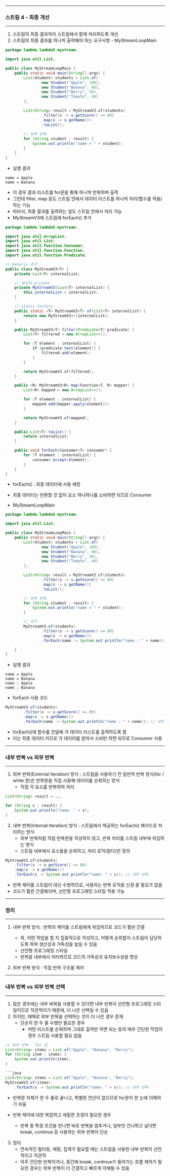 -----
### 스트림 4 - 최종 개선
-----
1. 스트림의 최종 결과까지 스트림에서 함께 처리하도록 개선
2. 스트림의 최종 결과를 하나씩 출력해야 하는 요구사항 - MyStreamLoopMain
```java
package lambda.lambda5.mystream;

import java.util.List;

public class MyStreamLoopMain {
    public static void main(String[] args) {
        List<Student> students = List.of(
                new Student("Apple", 100),
                new Student("Banana", 80),
                new Student("Berry", 50),
                new Student("Tomato", 40)
        );

        List<String> result = MyStreamV3.of(students)
                .filter(s -> s.getScore() >= 80)
                .map(s -> s.getName())
                .toList();
        
        // 외부 반복
        for (String student : result) {
            System.out.println("name = " + student);
        }
    }
}
```
  - 실행 결과
```
name = Apple
name = Banana
```
  - 이 경우 결과 리스트를 for문을 통해 하나씩 반복하며 출력
  - 그런데 filter, map 등도 스트림 안에서 데이터 리스트를 하나씩 처리(함수를 적용)하는 기능
  - 따라서, 최종 결과를 출력하는 일도 스트림 안에서 처리 가능
  - MyStreamV3에 스트림에 forEach() 추가
```java
package lambda.lambda5.mystream;

import java.util.ArrayList;
import java.util.List;
import java.util.function.Consumer;
import java.util.function.Function;
import java.util.function.Predicate;

// Generic 추가
public class MyStreamV3<T> {
    private List<T> internalList;

    // 생성자 private
    private MyStreamV3(List<T> internalList) {
        this.internalList = internalList;
    }

    // static factory
    public static <T> MyStreamV3<T> of(List<T> internalList) {
        return new MyStreamV3<>(internalList);
    }

    public MyStreamV3<T> filter(Predicate<T> predicate) {
        List<T> filtered = new ArrayList<>();

        for (T element : internalList) {
            if (predicate.test(element)) {
                filtered.add(element);
            }
        }

        return MyStreamV3.of(filtered);
    }

    public <R> MyStreamV3<R> map(Function<T, R> mapper) {
        List<R> mapped = new ArrayList<>();

        for (T element : internalList) {
            mapped.add(mapper.apply(element));
        }

        return MyStreamV3.of(mapped);
    }

    public List<T> toList() {
        return internalList;
    }

    public void forEach(Consumer<T> consumer) {
        for (T element : internalList) {
            consumer.accept(element);
        }
    }
}
```
  - forEach() : 최종 데이터에 사용 예정
  - 최종 데이터는 반환할 것 없이 요소 하나하나를 소비하면 되므로 Consumer

  - MyStreamLoopMain
```java
package lambda.lambda5.mystream;

import java.util.List;

public class MyStreamLoopMain {
    public static void main(String[] args) {
        List<Student> students = List.of(
                new Student("Apple", 100),
                new Student("Banana", 80),
                new Student("Berry", 50),
                new Student("Tomato", 40)
        );

        List<String> result = MyStreamV3.of(students)
                .filter(s -> s.getScore() >= 80)
                .map(s -> s.getName())
                .toList();

        // 외부 반복
        for (String student : result) {
            System.out.println("name = " + student);
        }

        // 추가
        MyStreamV3.of(students)
                .filter(s -> s.getScore() >= 80)
                .map(s -> s.getName())
                .forEach(name -> System.out.println("name : " + name));

    }
}
```
  - 실행 결과
```
name = Apple
name = Banana
name : Apple
name : Banana
```

  - forEach 사용 코드
```java
MyStreamV3.of(students)
        .filter(s -> s.getScore() >= 80)
        .map(s -> s.getName())
        .forEach(name -> System.out.println("name : " + name)); // 내부 반복
````
  - forEach()에 함수를 전달해 각 데이터 리스트를 출력하도록 함
  - 이는 최종 데이터 이므로 각 데이터를 받아서 소비만 하면 되므로 Consumer 사용

-----
### 내부 반복 vs 외부 반복
-----
1. 외부 반복(External Iteration) 방식 : 스트림을 사용하기 전 일반적 반복 방식(for / while 문)은 반복문을 직접 사용해 데이터를 순회하는 방식
   - 직접 각 요소를 반복하여 처리
```java
List<String> result = ...

for (String s : result) {
    System.out.println("name: " + s);
}
```

2. 내부 반복(Internal Iteration) 방식 : 스트림에서 제공하는 forEach() 메서드로 처리하는 방식
   - 외부 반복처럼 직접 반복문을 작성하지 않고, 반복 처리를 스트림 내부에 위임하는 방식
   - 스트림 내부에서 요소들을 순회하고, 처리 로직(람다)만 정의
```java
MyStreamV3.of(students)
    .filter(s -> s.getScore() >= 80)
    .map(s -> s.getName())
    .forEach(s -> System.out.println("name: " + s)); // 내부 반복
```
   - 반복 제어를 스트림이 대신 수행하므로, 사용자는 반복 로직을 신경 쓸 필요가 없음
   - 코드가 훨씬 간결해지며, 선언형 프로그래밍 스타일 적용 가능

-----
### 정리
-----
1. 내부 반복 방식 : 반복의 제어를 스트림에게 위임하므로 코드가 훨씬 간결
   - 즉, 어떤 작업을 할 지 집중적으로 작성하고, 어떻게 순회할지 스트림이 담당하도록 하여 생산성과 가독성을 높일 수 있음
   - 선언형 프로그래밍 스타일
   - 반복을 내부에서 처리하므로 코드의 가독성과 유지보수성을 향상

2. 외부 반복 방식 : 직접 반복 구조를 제어

-----
### 내부 반복 vs 외부 반복 선택
-----
1. 많은 경우에는 내부 바복을 사용할 수 있다면 내부 반복이 선언형 프로그래밍 스타일이므로 직관적이기 때문에, 더 나은 선택일 수 있음
2. 하지만, 때때로 외부 반복을 선택하는 것이 더 나은 경우 존재
   - 단순히 한 두 줄 수행만 필요한 경우
     + 어떤 리스트를 순회하며 그대로 출력만 하면 되는 등의 매우 간단한 작업의 경우 스트림 사용할 필요 없음
```java
// 외부 반복 - for 문
List<String> items = List.of("Apple", "Banana", "Berry");
for (String item : items) {
    System.out.println(item);
}
```
```java
```java
List<String> items = List.of("Apple", "Banana", "Berry");
MyStreamV3.of(items)
    .forEach(s -> System.out.println("name: " + s)); // 내부 반복
```
  - 반복문 자체가 한 두 줄로 끝나고, 특별한 연산이 없으므로 for문이 한 눈에 이해하기 쉬움

   - 반복 제어에 대한 복잡하고 세밀한 조정이 필요한 경우
     + 반복 중 특정 조건을 만나면 바로 반복을 멈추거나, 일부만 건너뛰고 싶다면 break, continue 등 사용하는 외부 반복이 단순

3. 정리
   - 연속적인 필터링, 매핑, 집계가 필요할 때는 스트림을 사용한 내부 반복이 선언적이고 직관적
   - 아주 간단한 반복이거나, 중간에 break, continue가 들어가는 흐름 제어가 필요한 경우는 외부 반복이 더 간결하고 빠르게 이해될 수 있음

